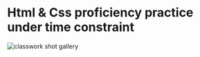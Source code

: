 # Html & Css proficiency practice under time constraint

![classwork shot gallery](https://user-images.githubusercontent.com/46998960/55293780-00ac6580-53f2-11e9-9bf8-dac140c37df6.JPG)
